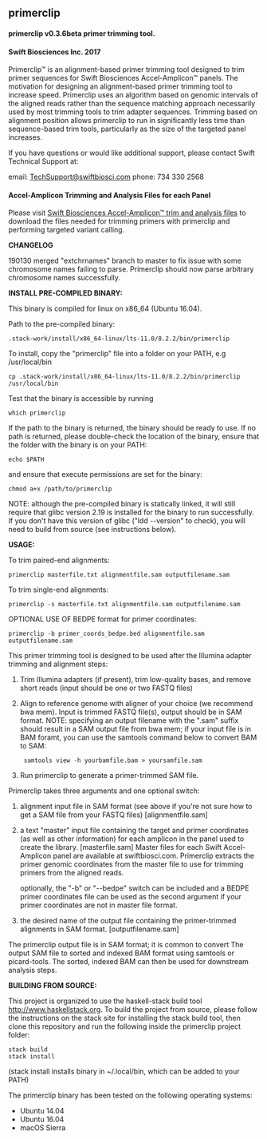 ## primerclip

#### primerclip v0.3.6beta primer trimming tool.

#### Swift Biosciences Inc. 2017

Primerclip™ is an alignment-based primer trimming tool designed to trim
primer sequences for Swift Biosciences Accel-Amplicon™ panels. The motivation
for designing an alignment-based primer trimming tool to increase speed.
Primerclip uses an algorithm based on genomic intervals of the aligned reads
rather than the sequence matching approach necessarily used by most trimming
tools to trim adapter sequences. Trimming based on alignment position allows
primerclip to run in significantly less time than sequence-based trim tools,
particularly as the size of the targeted panel increases.

If you have questions or would like additional support, please contact
Swift Technical Support at:

email: TechSupport@swiftbiosci.com
phone: 734 330 2568

#### Accel-Amplicon Trimming and Analysis Files for each Panel
Please visit [Swift Biosciences Accel-Amplicon™ trim and analysis files](https://swiftbiosci.com/protected-content/protected-content_amplicon-bed-files/)
to download the files needed for trimming primers with primerclip and performing
targeted variant calling.

__CHANGELOG__

190130 merged "extchrnames" branch to master to fix issue with some chromosome
names failing to parse. Primerclip should now parse arbitrary chromosome names
successfully.

__INSTALL PRE-COMPILED BINARY:__

This binary is compiled for linux on x86_64 (Ubuntu 16.04).

Path to the pre-compiled binary:

    .stack-work/install/x86_64-linux/lts-11.0/8.2.2/bin/primerclip

To install, copy the "primerclip" file into a folder on your PATH, e.g /usr/local/bin

    cp .stack-work/install/x86_64-linux/lts-11.0/8.2.2/bin/primerclip /usr/local/bin

Test that the binary is accessible by running

    which primerclip

If the path to the binary is returned, the binary should be ready to use.
If no path is returned, please double-check the location of the binary,
ensure that the folder with the binary is on your PATH:

    echo $PATH

and ensure that execute permissions are set for the binary:

    chmod a+x /path/to/primerclip

NOTE: although the pre-compiled binary is statically linked, it will still
      require that glibc version 2.19 is installed for the binary to run
      successfully. If you don't have this version of glibc
      ("ldd --version" to check), you will need to build from source
      (see instructions below).

__USAGE:__

To trim paired-end alignments:

    primerclip masterfile.txt alignmentfile.sam outputfilename.sam

To trim single-end alignments:

    primerclip -s masterfile.txt alignmentfile.sam outputfilename.sam

OPTIONAL USE OF BEDPE format for primer coordinates:

    primerclip -b primer_coords_bedpe.bed alignmentfile.sam outputfilename.sam

This primer trimming tool is designed to be used after the Illumina adapter
trimming and alignment steps:

1. Trim Illumina adapters (if present), trim low-quality bases, and
    remove short reads (input should be one or two FASTQ files)

2. Align to reference genome with aligner of your choice (we recommend
    bwa mem). Input is trimmed FASTQ file(s), output should be in SAM
    format. NOTE: specifying an output filename with the ".sam" suffix
    should result in a SAM output file from bwa mem; if your input file is
    in BAM foramt, you can use the samtools command below to convert BAM to SAM:

        samtools view -h yourbamfile.bam > yoursamfile.sam

3. Run primerclip to generate a primer-trimmed SAM file.


Primerclip takes three arguments and one optional switch:

1. alignment input file in SAM format (see above if you're not sure how to get a
    SAM file from your FASTQ files) [alignmentfile.sam]

2. a text "master" input file containing the target and primer
    coordinates (as well as other information) for each amplicon in the panel
    used to create the library. [masterfile.sam]
    Master files for each Swift Accel-Amplicon panel are available at
    swiftbiosci.com. Primerclip extracts the primer genomic coordinates from
    the master file to use for trimming primers from the aligned reads.

   optionally, the "-b" or "--bedpe" switch can be included and a BEDPE primer
   coordinates file can be used as the second argument if your primer coordinates
   are not in master file format.


3. the desired name of the output file containing the primer-trimmed
    alignments in SAM format. [outputfilename.sam]

The primerclip output file is in SAM format; it is common to convert The
output SAM file to sorted and indexed BAM format using samtools or
picard-tools. The sorted, indexed BAM can then be used for downstream analysis
steps.

__BUILDING FROM SOURCE:__

This project is organized to use the haskell-stack build tool http://www.haskellstack.org.
To build the project from source, please follow the instructions on the
stack site for installing the stack build tool, then clone this repository
and run the following inside the primerclip project folder:

    stack build
    stack install

(stack install installs binary in ~/.local/bin, which can be added to your PATH)

The primerclip binary has been tested on the following operating systems:

* Ubuntu 14.04
* Ubuntu 16.04
* macOS Sierra

